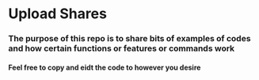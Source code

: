 # Upload Shares
### The purpose of this repo is to share bits of examples of codes and how certain functions or features or commands work
#### Feel free to copy and eidt the code to however you desire
